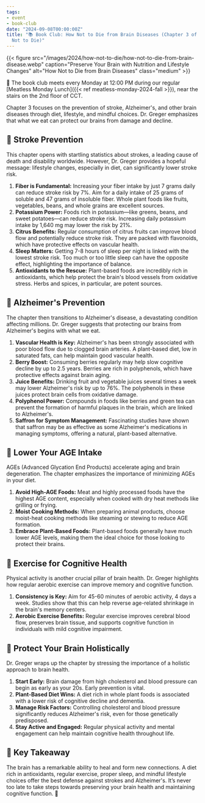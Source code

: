 ```yaml
---
tags:
- event
- book-club
date: "2024-09-08T00:00:00Z"
title: "📚 Book Club: How Not to Die from Brain Diseases (Chapter 3 of How
  Not to Die)"
---
```


{{< figure src="/images/2024/how-not-to-die/how-not-to-die-from-brain-disease.webp" caption="Preserve Your Brain with Nutrition and Lifestyle Changes" alt="How Not to Die from Brain Diseases" class="medium" >}}

📆 The book club meets every Monday at 12:00 PM during our regular
[Meatless Monday Lunch]({{< ref meatless-monday-2024-fall >}}),
near the stairs on the 2nd floor of CCT.

Chapter 3 focuses on the prevention of stroke, Alzheimer's, and other brain diseases
through diet, lifestyle, and mindful choices. Dr. Greger emphasizes that what we eat can
protect our brains from damage and decline.

## 🧠 Stroke Prevention

This chapter opens with startling statistics about strokes, a leading cause of death and disability worldwide. However, Dr. Greger provides a hopeful message: lifestyle changes, especially in diet, can significantly lower stroke risk.

1. **Fiber is Fundamental:** Increasing your fiber intake by just 7 grams daily can reduce stroke risk by 7%. Aim for a daily intake of 25 grams of soluble and 47 grams of insoluble fiber. Whole plant foods like fruits, vegetables, beans, and whole grains are excellent sources.
2. **Potassium Power:** Foods rich in potassium—like greens, beans, and sweet potatoes—can reduce stroke risk. Increasing daily potassium intake by 1,640 mg may lower the risk by 21%.
3. **Citrus Benefits:** Regular consumption of citrus fruits can improve blood flow and potentially reduce stroke risk. They are packed with flavonoids, which have protective effects on vascular health.
4. **Sleep Matters:** Getting 7-8 hours of sleep per night is linked with the lowest stroke risk. Too much or too little sleep can have the opposite effect, highlighting the importance of balance.
5. **Antioxidants to the Rescue:** Plant-based foods are incredibly rich in antioxidants, which help protect the brain's blood vessels from oxidative stress. Herbs and spices, in particular, are potent sources.

## 🧩 Alzheimer's Prevention

The chapter then transitions to Alzheimer's disease, a devastating condition affecting millions. Dr. Greger suggests that protecting our brains from Alzheimer's begins with what we eat.

1. **Vascular Health is Key:** Alzheimer's has been strongly associated with poor blood flow due to clogged brain arteries. A plant-based diet, low in saturated fats, can help maintain good vascular health.
2. **Berry Boost:** Consuming berries regularly may help slow cognitive decline by up to 2.5 years. Berries are rich in polyphenols, which have protective effects against brain aging.
3. **Juice Benefits:** Drinking fruit and vegetable juices several times a week may lower Alzheimer's risk by up to 76%. The polyphenols in these juices protect brain cells from oxidative damage.
4. **Polyphenol Power:** Compounds in foods like berries and green tea can prevent the formation of harmful plaques in the brain, which are linked to Alzheimer's.
5. **Saffron for Symptom Management:** Fascinating studies have shown that saffron may be as effective as some Alzheimer's medications in managing symptoms, offering a natural, plant-based alternative.

## 🚫 Lower Your AGE Intake

AGEs (Advanced Glycation End Products) accelerate aging and brain degeneration. The chapter emphasizes the importance of minimizing AGEs in your diet.

1. **Avoid High-AGE Foods:** Meat and highly processed foods have the highest AGE content, especially when cooked with dry heat methods like grilling or frying.
2. **Moist Cooking Methods:** When preparing animal products, choose moist-heat cooking methods like steaming or stewing to reduce AGE formation.
3. **Embrace Plant-Based Foods:** Plant-based foods generally have much lower AGE levels, making them the ideal choice for those looking to protect their brains.

## 🏃 Exercise for Cognitive Health

Physical activity is another crucial pillar of brain health. Dr. Greger highlights how regular aerobic exercise can improve memory and cognitive function.

1. **Consistency is Key:** Aim for 45-60 minutes of aerobic activity, 4 days a week. Studies show that this can help reverse age-related shrinkage in the brain's memory centers.
2. **Aerobic Exercise Benefits:** Regular exercise improves cerebral blood flow, preserves brain tissue, and supports cognitive function in individuals with mild cognitive impairment.

## 🌱 Protect Your Brain Holistically

Dr. Greger wraps up the chapter by stressing the importance of a holistic approach to brain health.

1. **Start Early:** Brain damage from high cholesterol and blood pressure can begin as early as your 20s. Early prevention is vital.
2. **Plant-Based Diet Wins:** A diet rich in whole plant foods is associated with a lower risk of cognitive decline and dementia.
3. **Manage Risk Factors:** Controlling cholesterol and blood pressure significantly reduces Alzheimer's risk, even for those genetically predisposed.
4. **Stay Active and Engaged:** Regular physical activity and mental engagement can help maintain cognitive health throughout life.

## 🧘 Key Takeaway

The brain has a remarkable ability to heal and form new connections. A diet rich in antioxidants, regular exercise, proper sleep, and mindful lifestyle choices offer the best defense against strokes and Alzheimer's. It’s never too late to take steps towards preserving your brain health and maintaining cognitive function. 🌿
